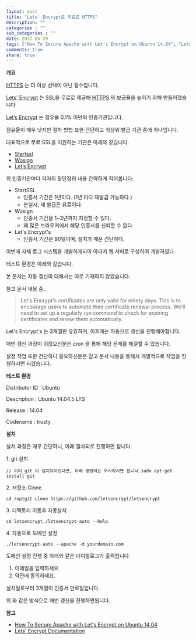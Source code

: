 ```yaml
---
layout: post
title: "Lets' Encrypt로 무료로 HTTPS"
description: ""
categories : ""
sub_categories : ""
date: 2017-05-29
tags: ["How To Secure Apache with Let's Encrypt on Ubuntu 14.04", "Lets' Encrypt", '설치']
comments: true
share: true
---
```


**개요**

  

[HTTPS](https://www.instantssl.com/ssl-certificate-products/https.html) 는 더 이상
선택이 아닌 필수입니다.

[Lets' Encrypt](https://letsencrypt.org/) 는 SSL을 무료로 제공해
[HTTPS](https://www.instantssl.com/ssl-certificate-products/https.html) 의 보급율을
높이기 위해 만들어졌습니다

[Let’s Encrypt](https://letsencrypt.org/) 는 점유율 0.1% 미만의 인증기관입니다.

점유율이 매우 낮지만 절차 방법 또한 간단하고 최상위 발급 기관 중에 하나입니다.

  

대표적으로 무료 SSL을 지원하는 기관은 아래와 같습니다.

  

  * [Startssl](https://www.startssl.com/)
  * [Wosign](https://www.wosign.com/English/)
  * [Let’s Encrypt](https://letsencrypt.org/)

위 인증기관마다 각자의 장단점의 내용 간략하게 적어봅니다.

  

  * StartSSL
    * 인증서 기간은 1년이다. (1년 마다 재발급 가능하다.)
    * 분실시, 재 발급은 유료이다.
  * Wosign
    * 인증서 기간을 1~3년까지 지정할 수 있다.
    * 꽤 많은 브라우저에서 해당 인증서를 신뢰할 수 없다.
  * Let's Encrypt's
    * 인증서 기간은 90일이며, 설치가 매운 간단하다.

  

이번에 자체 로그 시스템을 개발하게되어 아파치 웹 서버로 구성하여 개발하였다.

테스트 환경은 아래와 같습니다.

  

본 문서는 자동 갱신의 대해서는 따로 기재하지 않았습니다.

  

참고 문서 내용 중..

> Let's Encrypt's certificates are only valid for ninety days. This is to
encourage users to automate their certificate renewal process. We'll need to
set up a regularly run command to check for expiring certificates and renew
them automatically.

  

Let's Encrypt's 는 3개월만 유효하며, 이후에는 자동으로 갱신을 진행해야합니다.

매번 갱신 과정이 귀찮으신분은 cron 을 통해 해당 문제를 해결할 수 있습니다.

설정 작업 또한 간단하니 필요하신분은 참고 문서 내용을 통해서 개별적으로 작업을 진행하시면 되겠습니다.

  

  

**테스트 환경**

  

Distributor ID : Ubuntu

Description : Ubuntu 14.04.5 LTS

Release : 14.04

Codename : trusty

  

  

**설치**

  

설치 과정은 매우 간단하니, 아래 절차되로 진행하면 됩니다.

  

  

1\. git 설치

  

    // 이미 git 이 설치되어있다면, 아래 명령어는 무시하시면 됩니다.sudo apt-get install git

  

2\. 저장소 Clone

  

    cd /optgit clone https://github.com/letsencrypt/letsencrypt

  

3\. 디렉토리 이동후 자동설치

  

    cd letsencrypt./letsencrypt-auto --help

4\. 자동으로 도메인 설정

  

    ./letsencrypt-auto --apache -d yourdomain.com

  

도메인 설정 진행 중 아래와 같은 다이얼로그가 출력됩니다.

  

  1. 이메일을 입력하세요.
  2. 약관에 동의하세요.

  

설치일로부터 3개월이 인증서 만료일입니다.

위 와 같은 방식으로 매번 갱신을 진행하면됩니다.

  

  

**참고**

  

  * [How To Secure Apache with Let's Encrypt on Ubuntu 14.04](https://www.digitalocean.com/community/tutorials/how-to-secure-apache-with-let-s-encrypt-on-ubuntu-14-04)
  * [Lets' Encrypt Documentation](https://letsencrypt.org/docs/)

  

